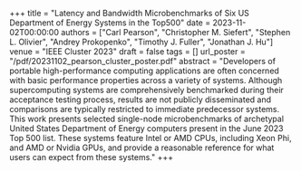 +++
title = "Latency and Bandwidth Microbenchmarks of Six US Department of Energy Systems in the Top500"
date = 2023-11-02T00:00:00
authors = ["Carl Pearson", "Christopher M. Siefert", "Stephen L. Olivier", "Andrey Prokopenko", "Timothy J. Fuller", "Jonathan J. Hu"]
venue = "IEEE Cluster 2023"
draft = false
tags = []
url_poster = "/pdf/20231102_pearson_cluster_poster.pdf"
abstract = "Developers of portable high-performance computing applications are often concerned with basic performance properties across a variety of systems. Although supercomputing systems are comprehensively benchmarked during their acceptance testing process, results are not publicly disseminated and comparisons are typically restricted to immediate predecessor systems. This work presents selected single-node microbenchmarks of archetypal United States Department of Energy computers present in the June 2023 Top 500 list. These systems feature Intel or AMD CPUs, including Xeon Phi, and AMD or Nvidia GPUs, and provide a reasonable reference for what users can expect from these systems."
+++
